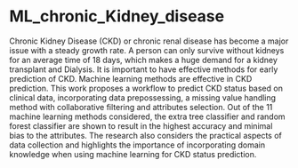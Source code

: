 # ML_chronic_Kidney_disease
Chronic Kidney Disease (CKD) or chronic renal disease has become a major issue with a steady growth rate. A person can only survive without kidneys for an average time of 18 days, which makes a huge demand for a kidney transplant and Dialysis. It is important to have effective methods for early prediction of CKD. Machine learning methods are effective in CKD prediction. This work proposes a workflow to predict CKD status based on clinical data, incorporating data prepossessing, a missing value handling method with collaborative filtering and attributes selection. Out of the 11 machine learning methods considered, the extra tree classifier and random forest classifier are shown to result in the highest accuracy and minimal bias to the attributes. The research also considers the practical aspects of data collection and highlights the importance of incorporating domain knowledge when using machine learning for CKD status prediction.
